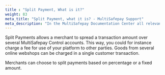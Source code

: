 ```yaml
---
title : "Split Payment, What is it?"
weight: 83
meta_title: "Split Payment, what it is? - MultiSafepay Support"
meta_description: "In the MultiSafepay Documentation Center all relevant information regarding our Plugins and API. As well as Support pages for Payment Method, Tools and General Questions. You can also find the contact details of our Support Team and Integration Team."
---
```


Split Payments allows a merchant to spread a transaction amount over several MultiSafepay Control accounts. This way, you could for instance charge a fee for use of your platform to other parties. Goods from several online webshops can be charged in a single customer transaction. 

Merchants can choose to split payments based on percentage or a fixed amount. 